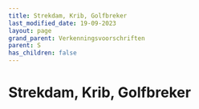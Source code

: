 ```yaml
---
title: Strekdam, Krib, Golfbreker
last_modified_date: 19-09-2023
layout: page
grand_parent: Verkenningsvoorschriften
parent: S
has_children: false
---
```


Strekdam, Krib, Golfbreker
==========================

